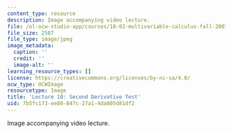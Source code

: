 ```yaml
---
content_type: resource
description: Image accompanying video lecture.
file: /ol-ocw-studio-app/courses/18-02-multivariable-calculus-fall-2007/7b5fc173ee80847c27a14da805d81df2_10.jpg
file_size: 2587
file_type: image/jpeg
image_metadata:
  caption: ''
  credit: ''
  image-alt: ''
learning_resource_types: []
license: https://creativecommons.org/licenses/by-nc-sa/4.0/
ocw_type: OCWImage
resourcetype: Image
title: 'Lecture 10: Second Derivative Test'
uid: 7b5fc173-ee80-847c-27a1-4da805d81df2
---
```

Image accompanying video lecture.